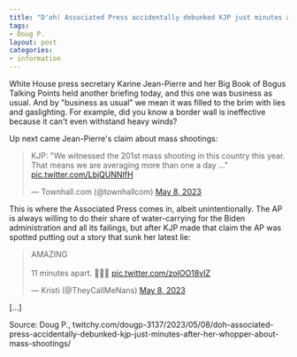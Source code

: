 ```yaml
---
title: "D'oh! Associated Press accidentally debunked KJP just minutes after her whopper about mass shootings"
tags:
- Doug P.
layout: post
categories:
- information
---
```


White House press secretary Karine Jean-Pierre and her Big Book of Bogus Talking Points held another briefing today, and this one was business as usual. And by "business as usual" we mean it was filled to the brim with lies and gaslighting. For example, did you know a border wall is ineffective because it can't even withstand heavy winds?

Up next came Jean-Pierre's claim about mass shootings:

<blockquote class="twitter-tweet"><p lang="en" dir="ltr">KJP: &quot;We witnessed the 201st mass shooting in this country this year. That means we are averaging more than one a day ...&quot; <a href="https://t.co/LbjQUNNIfH">pic.twitter.com/LbjQUNNIfH</a></p>&mdash; Townhall.com (@townhallcom) <a href="https://twitter.com/townhallcom/status/1655648806271082517?ref_src=twsrc%5Etfw">May 8, 2023</a></blockquote> <script async src="https://platform.twitter.com/widgets.js" charset="utf-8"></script>

This is where the Associated Press comes in, albeit unintentionally. The AP is always willing to do their share of water-carrying for the Biden administration and all its failings, but after KJP made that claim the AP was spotted putting out a story that sunk her latest lie:

<blockquote class="twitter-tweet"><p lang="en" dir="ltr">AMAZING <br><br>11 minutes apart. 🤦🏻‍♀️ <a href="https://t.co/zoIOO18vIZ">pic.twitter.com/zoIOO18vIZ</a></p>&mdash; Kristi (@TheyCallMeNans) <a href="https://twitter.com/TheyCallMeNans/status/1655660650113146895?ref_src=twsrc%5Etfw">May 8, 2023</a></blockquote> <script async src="https://platform.twitter.com/widgets.js" charset="utf-8"></script>

\[...\]

Source: Doug P., twitchy.com/dougp-3137/2023/05/08/doh-associated-press-accidentally-debunked-kjp-just-minutes-after-her-whopper-about-mass-shootings/
